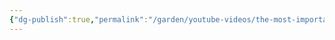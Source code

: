 ```yaml
---
{"dg-publish":true,"permalink":"/garden/youtube-videos/the-most-important-line-of-code/","tags":["idea/youtube"],"updated":"2024-10-21T20:45:25.012+01:00"}
---
```



